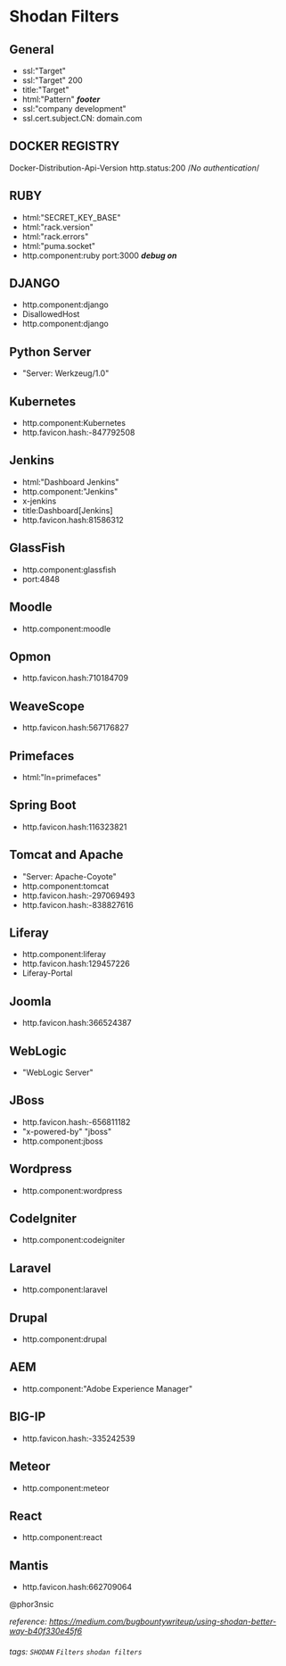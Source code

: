 # Shodan Filters

General
---
- ssl:"Target"  
- ssl:"Target" 200  
- title:"Target"  
- html:"Pattern" ***footer***  
- ssl:"company development"   
- ssl.cert.subject.CN: domain.com

DOCKER REGISTRY
-------
Docker-Distribution-Api-Version http.status:200 /*No authentication*/

RUBY
---
- html:"SECRET_KEY_BASE"  
- html:"rack.version"  
- html:"rack.errors"  
- html:"puma.socket"  
- http.component:ruby port:3000 ***debug on***

DJANGO
---  
- http.component:django  
- DisallowedHost
- http.component:django

Python Server
---
- "Server: Werkzeug/1.0"

Kubernetes
---  
- http.component:Kubernetes
- http.favicon.hash:-847792508

Jenkins
---
- html:"Dashboard Jenkins"  
- http.component:"Jenkins"  
- x-jenkins 
- title:Dashboard[Jenkins]
- http.favicon.hash:81586312

GlassFish
--- 
- http.component:glassfish  
- port:4848  

Moodle
---  
- http.component:moodle  

Opmon
---
- http.favicon.hash:710184709

WeaveScope
---
- http.favicon.hash:567176827

Primefaces
---
- html:"ln=primefaces"

Spring Boot
---
- http.favicon.hash:116323821

Tomcat and Apache
---
- "Server: Apache-Coyote"
- http.component:tomcat
- http.favicon.hash:-297069493
- http.favicon.hash:-838827616

Liferay
---
- http.component:liferay
- http.favicon.hash:129457226
- Liferay-Portal

Joomla
---
- http.favicon.hash:366524387

WebLogic
---
- "WebLogic Server"

JBoss
---
- http.favicon.hash:-656811182
- "x-powered-by" "jboss"
- http.component:jboss

Wordpress
---
- http.component:wordpress

CodeIgniter
---
- http.component:codeigniter

Laravel
---
- http.component:laravel

Drupal
---
- http.component:drupal

AEM
---
- http.component:"Adobe Experience Manager"

BIG-IP
---
- http.favicon.hash:-335242539

Meteor
---
- http.component:meteor

React
---
- http.component:react

Mantis
---
- http.favicon.hash:662709064

@phor3nsic 

*reference:*
*https://medium.com/bugbountywriteup/using-shodan-better-way-b40f330e45f6*

###### tags: `SHODAN` `Filters` `shodan filters` 

